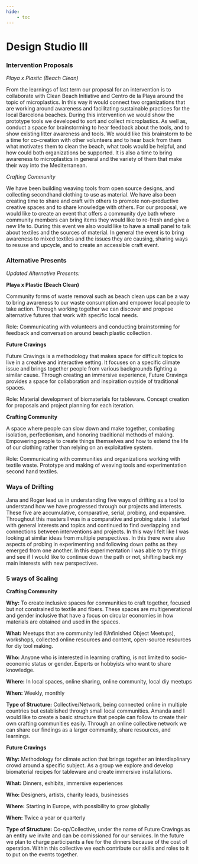 ```yaml
---
hide:
    - toc
---
```


# Design Studio III

### Intervention Proposals

*Playa x Plastic (Beach Clean)*

From the learnings of last term our proposal for an intervention is to collaborate with Clean Beach Initiative and Centro de la Playa around the topic of microplastics. In this way it would connect two organizations that are working around awareness and facilitating sustainable practices for the local Barcelona beaches. During this intervention we would show the prototype tools we developed to sort and collect microplastics. As well as, conduct a space for brainstorming to hear feedback about the tools, and to show existing litter awareness and tools. We would like this brainstorm to be a time for co-creation with other volunteers and to hear back from them what motivates them to clean the beach, what tools would be helpful, and how could both organizations be supported. It is also a time to bring awareness to microplastics in general and the variety of them that make their way into the Mediterranean. 


*Crafting Community*

We have been building weaving tools from open source designs, and collecting secondhand clothing to use as material. We have also been creating time to share and craft with others to promote non-productive creative spaces and to share knowledge with others. For our proposal, we would like to create an event that offers a community dye bath where community members can bring items they would like to re-fresh and give a new life to. During this event we also would like to have a small panel to talk about textiles and the sources of material. In general the event is to bring awareness to mixed textiles and the issues they are causing, sharing ways to resuse and upcycle, and to create an accessible craft event. 


### Alternative Presents 

*Updated Alternative Presents:*

**Playa x Plastic (Beach Clean)**

Community forms of waste removal such as beach clean ups can be a way to bring awareness to our waste consumption and empower local people to take action. Through working together we can discover and propose alternative futures that work with specific local needs.

Role: Communicating with volunteers and conducting brainstorming for feedback and conversation around beach plastic collection.

**Future Cravings**

Future Cravings is a methodology that makes space for difficult topics to live in a creative and interactive setting. It focuses on a specific climate issue and brings together people from various backgrounds fighting a similar cause. Through creating an immersive experience, Future Cravings provides a space for collaboration and inspiration outside of traditional spaces.

Role: Material development of biomaterials for tableware. Concept creation for proposals and project planning for each iteration.

**Crafting Community**

A space where people can slow down and make together, combating isolation, perfectionism, and honoring traditional methods of making. Empowering people to create things themselves and how to extend the life of our clothing rather than relying on an exploitative system.

Role: Communicating with communities and organizations working with textile waste. Prototype and making of weaving tools and experimentation second hand textiles.


### Ways of Drifting

Jana and Roger lead us in understanding five ways of drifting as a tool to understand how we have progressed through our projects and interests. These five are accumulative, comparative, serial, probing, and expansive. Throughout this masters I was in a comparative and probing state. I started with general interests and topics and continued to find overlapping and connections between interventions and projects. In this way I felt like I was looking at similar ideas from multiple perspectives. In this there were also aspects of probing in experimenting and following down paths as they emerged from one another. In this experimentation I was able to try things and see if I would like to continue down the path or not, shifting back my main interests with new perspectives.


### 5 ways of Scaling

**Crafting Community**

**Why:** To create inclusive spaces for communities to craft together, focused but not constrained to textile and fibers. These spaces are multigenerational and gender inclusive that have a focus on circular economies in how materials are obtained and used in the spaces. 

**What:** Meetups that are community led (Unfinished Object Meetups), workshops, collected online resources and content, open-source resources for diy tool making. 

**Who:** Anyone who is interested in learning crafting, is not limited to socio-economic status or gender. Experts or hobbyists who want to share knowledge. 

**Where:** In local spaces, online sharing, online community, local diy meetups 

**When:** Weekly, monthly

**Type of Structure:** Collective/Network, being connected online in multiple countries but established through small local communities. Amanda and I would like to create a basic structure that people can follow to create their own crafting communities easily. Through an online collective network we can share our findings as a larger community, share resources, and learnings. 



**Future Cravings**

**Why:** Methodology for climate action that brings together an interdisplinary crowd around a specific subject. As a group we explore and develop biomaterial recipes for tableware and create immersive installations. 

**What:** Dinners, exhibits, immersive experiences

**Who:** Designers, artists, charity leads, businesses 

**Where:** Starting in Europe, with possibility to grow globally

**When:** Twice a year or quarterly

**Type of Structure:** Co-op/Collective, under the name of Future Cravings as an entity we invite and can be comissioned for our services. In the future we plan to charge participants a fee for the dinners 
because of the cost of operation. Within this collective we each contribute our skills and roles to it to put on the events together. 